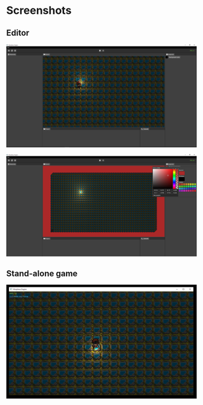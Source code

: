 # Screenshots

## Editor

![](./000.png?raw=true "First version of the editor")

![](./001.png?raw=true "Color picker")

## Stand-alone game

![](./002.png?raw=true "Stand-alone game")
